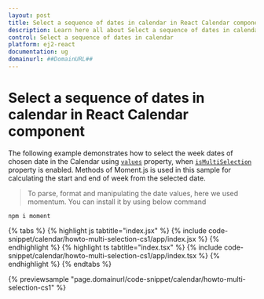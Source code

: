 ```yaml
---
layout: post
title: Select a sequence of dates in calendar in React Calendar component | Syncfusion
description: Learn here all about Select a sequence of dates in calendar in Syncfusion React Calendar component of Syncfusion Essential JS 2 and more.
control: Select a sequence of dates in calendar 
platform: ej2-react
documentation: ug
domainurl: ##DomainURL##
---
```


# Select a sequence of dates in calendar in React Calendar component

The following example demonstrates how to select the week dates of chosen date in the Calendar using [`values`](https://ej2.syncfusion.com/react/documentation/api/calendar#values) property, when [`isMultiSelection`](https://ej2.syncfusion.com/react/documentation/api/calendar#ismultiselection) property is enabled. Methods of Moment.js is used in this sample for calculating the start and end of week from the selected date.

>To parse, format and manipulating the date values, here we used momentum. You can install it by using below command

`npm i moment`

{% tabs %}
{% highlight js tabtitle="index.jsx" %}
{% include code-snippet/calendar/howto-multi-selection-cs1/app/index.jsx %}
{% endhighlight %}
{% highlight ts tabtitle="index.tsx" %}
{% include code-snippet/calendar/howto-multi-selection-cs1/app/index.tsx %}
{% endhighlight %}
{% endtabs %}

 {% previewsample "page.domainurl/code-snippet/calendar/howto-multi-selection-cs1" %}